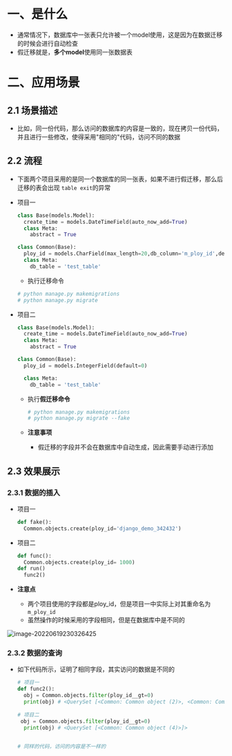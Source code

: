 # 一、是什么

- 通常情况下，数据库中一张表只允许被一个model使用，这是因为在数据迁移的时候会进行自动检查
- 假迁移就是，**多个model**使用同一张数据表

# 二、应用场景

## 2.1 场景描述

- 比如，同一份代码，那么访问的数据库的内容是一致的，现在拷贝一份代码，并且进行一些修改，使得采用"相同的"代码，访问不同的数据

## 2.2 流程

- 下面两个项目采用的是同一个数据库的同一张表，如果不进行假迁移，那么后迁移的表会出现 `table exit`的异常

- 项目一

  ```python
  class Base(models.Model):
    create_time = models.DateTimeField(auto_now_add=True)
    class Meta:
      abstract = True
  
  class Common(Base):
    ploy_id = models.CharField(max_length=20,db_column='m_ploy_id',default="",blank=True,null=True) # db_colum 对字段重新命名
    class Meta:
      db_table = 'test_table'  
  ```

  - 执行迁移命令

  ```python
  # python manage.py makemigrations
  # python manage.py migrate
  ```

- 项目二

  ```python
  class Base(models.Model):
    create_time = models.DateTimeField(auto_now_add=True)
    class Meta:
      abstract = True
  
  class Common(Base):
    ploy_id = models.IntegerField(default=0)
  
    class Meta:
      db_table = 'test_table'
  ```

  - 执行**假迁移命令**

    ```python
    # python manage.py makemigrations
    # python manage.py migrate --fake
    ```

  - **注意事项**

    - 假迁移的字段并不会在数据库中自动生成，因此需要手动进行添加

## 2.3 效果展示

### 2.3.1 数据的插入

- 项目一

  ```python
  def fake():
    Common.objects.create(ploy_id='django_demo_342432')
  ```

- 项目二

  ```python
  def func():
    Common.objects.create(ploy_id= 1000)
  def run()
  	func2()
  ```

- **注意点**

  - 两个项目使用的字段都是ploy_id，但是项目一中实际上对其重命名为 `m_ploy_id`
  - 虽然操作的时候采用的字段相同，但是在数据库中是不同的

![image-20220619230326425](https://yrecord.oss-cn-hangzhou.aliyuncs.com/picture/202206192303491.png)

### 2.3.2  数据的查询

- 如下代码所示，证明了相同字段，其实访问的数据是不同的

  ```python
  # 项目一
  def func2():
    obj = Common.objects.filter(ploy_id__gt=0)
    print(obj) # <QuerySet [<Common: Common object (2)>, <Common: Common object (3)>]>
    
  # 项目二
   obj = Common.objects.filter(ploy_id__gt=0)
    print(obj) # <QuerySet [<Common: Common object (4)>]>
  
    
  # 同样的代码，访问的内容是不一样的
  ```

  